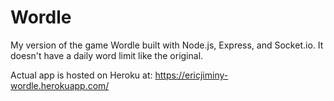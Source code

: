 # Wordle
My version of the game Wordle built with Node.js, Express, and Socket.io. It doesn't have a daily word limit like the original.

Actual app is hosted on Heroku at:
https://ericjiminy-wordle.herokuapp.com/
